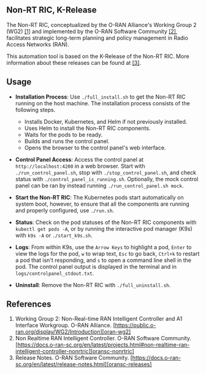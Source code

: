 ## Non-RT RIC, K-Release

The Non-RT RIC, conceptualized by the O-RAN Alliance's Working Group 2 (WG2) [[1]][oran-wg2] and implemented by the O-RAN Software Community [[2]][oransc-nonrtric], facilitates strategic long-term planning and policy management in Radio Access Networks (RAN).

This automation tool is based on the K-Release of the Non-RT RIC. More information about these releases can be found at [[3]][oransc-releases].

## Usage

- **Installation Process**: Use `./full_install.sh` to get the Non-RT RIC running on the host machine. The installation process consists of the following steps.
  - Installs Docker, Kubernetes, and Helm if not previously installed.
  - Uses Helm to install the Non-RT RIC components.
  - Waits for the pods to be ready.
  - Builds and runs the control panel.
  - Opens the browser to the control panel's web interface.

- **Control Panel Access**: Access the control panel at `http://localhost:4200` in a web browser. Start with `./run_control_panel.sh`, stop with `./stop_control_panel.sh`, and check status with `./control_panel_is_running.sh`. Optionally, the mock control panel can be ran by instead running `./run_control_panel.sh mock`.
- **Start the Non-RT RIC**: The Kubernetes pods start automatically on system boot, however, to ensure that all the components are running and properly configured, use `./run.sh`.
- **Status**: Check on the pod statuses of the Non-RT RIC components with `kubectl get pods -A`, or by running the interactive pod manager (K9s) with `k9s -A` or `./start_k9s.sh`.
- **Logs**: From within K9s, use the `Arrow Keys` to highlight a pod, `Enter` to view the logs for the pod, `w` to wrap text, `Esc` to go back, `Ctrl+k` to restart a pod that isn't responding, and `s` to open a command line shell in the pod. The control panel output is displayed in the terminal and in `logs/controlpanel_stdout.txt`.
- **Uninstall**: Remove the Non-RT RIC with `./full_uninstall.sh`.

## References

1. Working Group 2: Non-Real-time RAN Intelligent Controller and A1 Interface Workgroup. O-RAN Alliance. [https://public.o-ran.org/display/WG2/Introduction][oran-wg2]
2. Non Realtime RAN Intelligent Controller. O-RAN Software Community. [https://docs.o-ran-sc.org/en/latest/projects.html#non-realtime-ran-intelligent-controller-nonrtric][oransc-nonrtric]
3. Release Notes. O-RAN Software Community. [https://docs.o-ran-sc.org/en/latest/release-notes.html][oransc-releases]

<!-- References -->

[oran-wg2]: https://public.o-ran.org/display/WG2/Introduction
[oransc-nonrtric]: https://docs.o-ran-sc.org/en/latest/projects.html#non-realtime-ran-intelligent-controller-nonrtric
[oransc-releases]: https://docs.o-ran-sc.org/en/latest/release-notes.html

